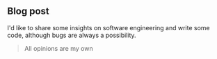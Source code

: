 ## Blog post

I'd like to share some insights on software engineering and write some code, although bugs are always a possibility.

> All opinions are my own